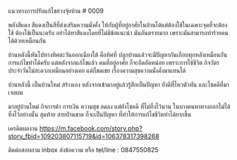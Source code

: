 แนวทางการปรับแก้ไขฮวงจุ้ยบ้าน  # 0009

พลังสีแดง 
สีแดงเป็นสีที่ส่งเสริมความมั่งคั่ง ให้กับผู้ที่อยู่อาศัยในบ้านได้แต่ต้องใช้ในเฉพาะจุดที่จะต้องใช้ ต้องใช้เป็นนะครับ อย่าได้ทาสีแดงโดยที่ไม่มีข้อแนะนำ มันอันตรายมาก  เพราะมันสามารถทำร้ายคนได้ด้วยเหมือนกัน 

บ้านหลังนี้หันไปทางทิศตะวันออกเฉียงใต้ คือทิศที่ ปลูกบ้านแล้วจะมีปัญหากันเกือบทุกหลังเหมือนกัน การแก้ไขทำได้ครับ แต่หลังจากแก้ไขแล้ว  คนที่อยู่อาศัย ก็จะอึดอัดหน่อย เพราะการใช้ชีวิต กิจวัตรประจำวันไม่สะดวกเหมือนอย่างเคย แต่ก็ชดเชย เรื่องความสุขความมั่งคั่งมาแทนได้ 

บ้านหลังนี้ เป็นบ้านใหม่ สร้างเอง หลังจากเข้ามาอยู่แล้วรู้สึกเป็นปัญหา ยังดีที่ไหวตัวทัน และโชคดีที่มาเจอผม 

มาอยู่บ้านใหม่ กิจการค้า การเงิน ความสุข ลดลง แต่ยังโชคดี ที่ไม่ทิ้งไว้นาน ในบางคนหาทางออกไม่ได้ ทิ้งไว้อย่างนั้น สุดท้าย สายป่านขาด ก็จะเป็นปัญหา ที่ทำให้การแก้ไขชีวิตทำได้ยากขึ้น 

เครดิตผลงาน
https://m.facebook.com/story.php?story_fbid=109203807115719&id=106378317398268

ติดต่อสอบถาม
inbox ส่งข้อความ หรือ tel/line : 0847550825